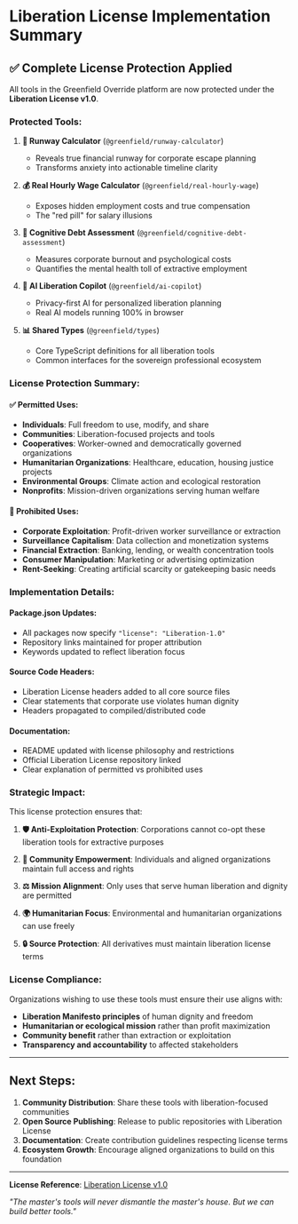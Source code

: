 # Liberation License Implementation Summary

## ✅ **Complete License Protection Applied**

All tools in the Greenfield Override platform are now protected under the **Liberation License v1.0**.

### **Protected Tools:**

1. **🧮 Runway Calculator** (`@greenfield/runway-calculator`)
   - Reveals true financial runway for corporate escape planning
   - Transforms anxiety into actionable timeline clarity

2. **💰 Real Hourly Wage Calculator** (`@greenfield/real-hourly-wage`) 
   - Exposes hidden employment costs and true compensation
   - The "red pill" for salary illusions

3. **🧠 Cognitive Debt Assessment** (`@greenfield/cognitive-debt-assessment`)
   - Measures corporate burnout and psychological costs
   - Quantifies the mental health toll of extractive employment

4. **🤖 AI Liberation Copilot** (`@greenfield/ai-copilot`)
   - Privacy-first AI for personalized liberation planning
   - Real AI models running 100% in browser

5. **📊 Shared Types** (`@greenfield/types`)
   - Core TypeScript definitions for all liberation tools
   - Common interfaces for the sovereign professional ecosystem

### **License Protection Summary:**

#### ✅ **Permitted Uses:**
- **Individuals**: Full freedom to use, modify, and share
- **Communities**: Liberation-focused projects and tools
- **Cooperatives**: Worker-owned and democratically governed organizations
- **Humanitarian Organizations**: Healthcare, education, housing justice projects
- **Environmental Groups**: Climate action and ecological restoration
- **Nonprofits**: Mission-driven organizations serving human welfare

#### 🚫 **Prohibited Uses:**
- **Corporate Exploitation**: Profit-driven worker surveillance or extraction
- **Surveillance Capitalism**: Data collection and monetization systems
- **Financial Extraction**: Banking, lending, or wealth concentration tools
- **Consumer Manipulation**: Marketing or advertising optimization
- **Rent-Seeking**: Creating artificial scarcity or gatekeeping basic needs

### **Implementation Details:**

#### **Package.json Updates:**
- All packages now specify `"license": "Liberation-1.0"`
- Repository links maintained for proper attribution
- Keywords updated to reflect liberation focus

#### **Source Code Headers:**
- Liberation License headers added to all core source files
- Clear statements that corporate use violates human dignity
- Headers propagated to compiled/distributed code

#### **Documentation:**
- README updated with license philosophy and restrictions
- Official Liberation License repository linked
- Clear explanation of permitted vs prohibited uses

### **Strategic Impact:**

This license protection ensures that:

1. **🛡️ Anti-Exploitation Protection**: Corporations cannot co-opt these liberation tools for extractive purposes

2. **🤝 Community Empowerment**: Individuals and aligned organizations maintain full access and rights

3. **⚖️ Mission Alignment**: Only uses that serve human liberation and dignity are permitted

4. **🌍 Humanitarian Focus**: Environmental and humanitarian organizations can use freely

5. **🔒 Source Protection**: All derivatives must maintain liberation license terms

### **License Compliance:**

Organizations wishing to use these tools must ensure their use aligns with:
- **Liberation Manifesto principles** of human dignity and freedom
- **Humanitarian or ecological mission** rather than profit maximization
- **Community benefit** rather than extraction or exploitation
- **Transparency and accountability** to affected stakeholders

---

## **Next Steps:**

1. **Community Distribution**: Share these tools with liberation-focused communities
2. **Open Source Publishing**: Release to public repositories with Liberation License
3. **Documentation**: Create contribution guidelines respecting license terms
4. **Ecosystem Growth**: Encourage aligned organizations to build on this foundation

---

**License Reference**: [Liberation License v1.0](https://github.com/liberationlicense/license/blob/v1.0.0/LICENSE.md)

*"The master's tools will never dismantle the master's house. But we can build better tools."*